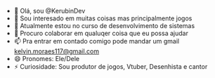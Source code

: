 - 👋 Olá, sou @KerubinDev
- 👀 Sou interesado em muitas coisas mas principalmente jogos
- 🌱 Atualmente estou no curso de desenvolvimento de sistemas 
- 💞️ Procuro colaborar em qualuqer coisa que eu possa ajudar
- 📫 Pra entrar em contado comigo pode mandar um gmail kelvin.moraes117@gmail.com
- 😄 Pronomes: Ele/Dele
- ⚡ Curiosidade: Sou produtor de jogos, Vtuber, Desenhista e cantor

<!---
KerubinDev/KerubinDev is a ✨ special ✨ repository because its `README.md` (this file) appears on your GitHub profile.
You can click the Preview link to take a look at your changes.
--->
